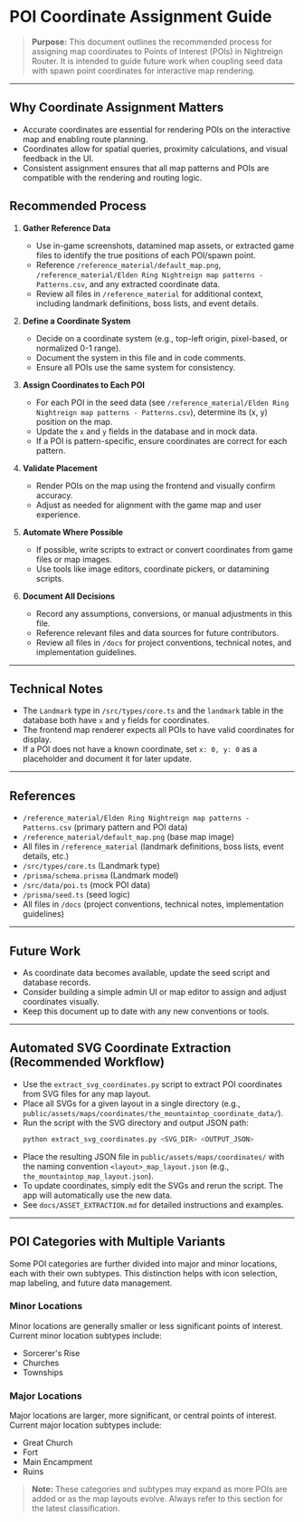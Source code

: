 # POI Coordinate Assignment Guide

> **Purpose:** This document outlines the recommended process for assigning map coordinates to Points of Interest (POIs) in Nightreign Router. It is intended to guide future work when coupling seed data with spawn point coordinates for interactive map rendering.

---

## Why Coordinate Assignment Matters
- Accurate coordinates are essential for rendering POIs on the interactive map and enabling route planning.
- Coordinates allow for spatial queries, proximity calculations, and visual feedback in the UI.
- Consistent assignment ensures that all map patterns and POIs are compatible with the rendering and routing logic.

## Recommended Process

1. **Gather Reference Data**
   - Use in-game screenshots, datamined map assets, or extracted game files to identify the true positions of each POI/spawn point.
   - Reference `/reference_material/default_map.png`, `/reference_material/Elden Ring Nightreign map patterns - Patterns.csv`, and any extracted coordinate data.
   - Review all files in `/reference_material` for additional context, including landmark definitions, boss lists, and event details.

2. **Define a Coordinate System**
   - Decide on a coordinate system (e.g., top-left origin, pixel-based, or normalized 0-1 range).
   - Document the system in this file and in code comments.
   - Ensure all POIs use the same system for consistency.

3. **Assign Coordinates to Each POI**
   - For each POI in the seed data (see `/reference_material/Elden Ring Nightreign map patterns - Patterns.csv`), determine its (x, y) position on the map.
   - Update the `x` and `y` fields in the database and in mock data.
   - If a POI is pattern-specific, ensure coordinates are correct for each pattern.

4. **Validate Placement**
   - Render POIs on the map using the frontend and visually confirm accuracy.
   - Adjust as needed for alignment with the game map and user experience.

5. **Automate Where Possible**
   - If possible, write scripts to extract or convert coordinates from game files or map images.
   - Use tools like image editors, coordinate pickers, or datamining scripts.

6. **Document All Decisions**
   - Record any assumptions, conversions, or manual adjustments in this file.
   - Reference relevant files and data sources for future contributors.
   - Review all files in `/docs` for project conventions, technical notes, and implementation guidelines.

---

## Technical Notes
- The `Landmark` type in `/src/types/core.ts` and the `landmark` table in the database both have `x` and `y` fields for coordinates.
- The frontend map renderer expects all POIs to have valid coordinates for display.
- If a POI does not have a known coordinate, set `x: 0, y: 0` as a placeholder and document it for later update.

---

## References
- `/reference_material/Elden Ring Nightreign map patterns - Patterns.csv` (primary pattern and POI data)
- `/reference_material/default_map.png` (base map image)
- All files in `/reference_material` (landmark definitions, boss lists, event details, etc.)
- `/src/types/core.ts` (Landmark type)
- `/prisma/schema.prisma` (Landmark model)
- `/src/data/poi.ts` (mock POI data)
- `/prisma/seed.ts` (seed logic)
- All files in `/docs` (project conventions, technical notes, implementation guidelines)

---

## Future Work
- As coordinate data becomes available, update the seed script and database records.
- Consider building a simple admin UI or map editor to assign and adjust coordinates visually.
- Keep this document up to date with any new conventions or tools. 

---

## Automated SVG Coordinate Extraction (Recommended Workflow)
- Use the `extract_svg_coordinates.py` script to extract POI coordinates from SVG files for any map layout.
- Place all SVGs for a given layout in a single directory (e.g., `public/assets/maps/coordinates/the_mountaintop_coordinate_data/`).
- Run the script with the SVG directory and output JSON path:
  ```sh
  python extract_svg_coordinates.py <SVG_DIR> <OUTPUT_JSON>
  ```
- Place the resulting JSON file in `public/assets/maps/coordinates/` with the naming convention `<layout>_map_layout.json` (e.g., `the_mountaintop_map_layout.json`).
- To update coordinates, simply edit the SVGs and rerun the script. The app will automatically use the new data.
- See `docs/ASSET_EXTRACTION.md` for detailed instructions and examples. 

---

## POI Categories with Multiple Variants

Some POI categories are further divided into major and minor locations, each with their own subtypes. This distinction helps with icon selection, map labeling, and future data management.

### Minor Locations
Minor locations are generally smaller or less significant points of interest. Current minor location subtypes include:
- Sorcerer's Rise
- Churches
- Townships

### Major Locations
Major locations are larger, more significant, or central points of interest. Current major location subtypes include:
- Great Church
- Fort
- Main Encampment
- Ruins

> **Note:** These categories and subtypes may expand as more POIs are added or as the map layouts evolve. Always refer to this section for the latest classification. 
